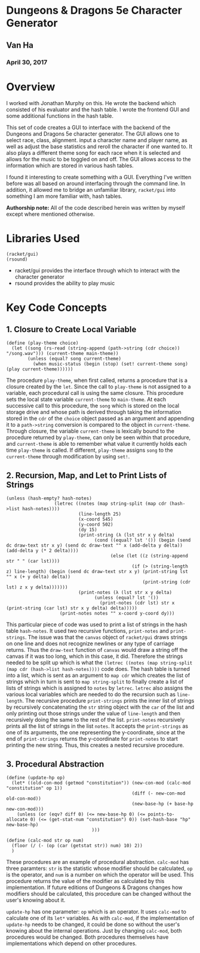 # Dungeons & Dragons 5e Character Generator

## Van Ha

### April 30, 2017

# Overview

I worked with Jonathan Murphy on this. He wrote the backend which consisted of his evaluator and the hash table. I wrote the frontend GUI and some additional functions in the hash table.

This set of code creates a GUI to interface with the backend of the Dungeons and Dragons 5e
character generator. The GUI allows one to select race, class, alignment. input a character
name and player name, as well as adjust the base statistics and reroll the character if one
wanted to. It also plays a different theme song for each race when it is selected and allows
for the music to be toggled on and off. The GUI allows access to the information which are stored in
various hash tables.

I found it interesting to create something with a GUI. Everything I've written before was all based on
around interfacing through the command line. In addition, it allowed me to bridge an unfamiliar library, ```racket/gui``` into something I am more familiar with, hash tables.

**Authorship note:** All of the code described herein was written by myself except where mentioned otherwise.


# Libraries Used
```
(racket/gui)
(rsound)
```
* racket/gui provides the interface through which to interact with the character generator
* rsound provides the ability to play music


# Key Code Concepts

## 1. Closure to Create Local Variable

```
(define (play-theme choice)
  (let ((song (rs-read (string-append (path->string (cdr choice)) "/song.wav"))) (current-theme main-theme))
        (unless (equal? song current-theme)
          (when music-status (begin (stop) (set! current-theme song) (play current-theme))))))
```
The procedure ```play-theme```, when first called, returns a procedure that is a closure created by the ```let```. Since the call to ```play-theme``` is not assigned to a variable, each procedural call is using the same closure. This procedure sets the local state variable ```current-theme``` to ```main-theme```.
At each successive call to this procedure, the ```song``` which is stored on the local storage drive and whose
path is derived through taking the information stored in the ```cdr``` of the ```choice``` object passed as an argument
and appending it to a ```path->string``` conversion is compared to the object in ```current-theme```. Through closure, the variable ```current-theme``` is lexically bound to the procedure returned by ```play-theme```, can only be seen within that procedure, and ```current-theme``` is able to remember what value it currently holds each time ```play-theme``` is called. If different, ```play-theme``` assigns ```song``` to the ```current-theme``` through modification by using ```set!```.


## 2. Recursion, Map, and Let to Print Lists of Strings

```
(unless (hash-empty? hash-notes)
                  (letrec ((notes (map string-split (map cdr (hash->list hash-notes))))
                           (line-length 25)
                           (x-coord 545)
                           (y-coord 502)
                           (dy 15)
                           (print-string (λ (lst str x y delta)
                                 (cond ((equal? lst '()) (begin (send dc draw-text str x y) (send dc draw-text "" x (add-delta y delta)) (add-delta y (* 2 delta))))
                                       (else (let ((z (string-append str " " (car lst))))
                                               (if (> (string-length z) line-length) (begin (send dc draw-text str x y) (print-string lst "" x (+ y delta) delta))
                                                   (print-string (cdr lst) z x y delta)))))))
                           (print-notes (λ (lst str x y delta)
                                 (unless (equal? lst '())
                                   (print-notes (cdr lst) str x (print-string (car lst) str x y delta) delta)))))
                    (print-notes notes "" x-coord y-coord dy)))
```
This particular piece of code was used to print a list of strings in the hash table ```hash-notes```. It used two recursive
functions, ```print-notes``` and ```print-strings```. The issue was that the ```canvas``` object of ```racket/gui``` draws strings on one line and does not recognize newlines or any type of carriage returns. Thus the ```draw-text``` function of ```canvas``` would draw a string off the canvas if it was too long, which in this case, it did. Therefore the strings needed
to be split up which is what the ```(letrec ((notes (map string-split (map cdr (hash->list hash-notes))))``` code does. The hash table is turned into a list, which is sent as an argument to ```map cdr``` which creates the list of strings which in turn is sent to ```map string-split``` to finally create a list of lists of strings which is assigned to ```notes``` by ```letrec```. ```letrec``` also assigns the various local variables which are needed to do the recursion such as ```line-length```. The recursive procedure ```print-strings``` prints the inner list of strings by recursively concatenating the ```str``` string object with the ```car``` of the list and only printing out those strings under the value of ```line-length``` and then recursively doing the same to the rest of the list. ```print-notes``` recursively prints all the list of strings in the list ```notes```. It accepts the ```print-strings``` as one of its arguments, the one representing the y-coordinate, since at the end of ```print-strings``` returns the y-coordinate for ```print-notes``` to start printing the new string. Thus, this creates a nested recursive procedure.

## 3. Procedural Abstraction

```
(define (update-hp op)
  (let* ((old-con-mod (getmod "constitution")) (new-con-mod (calc-mod "constitution" op 1))
                                               (diff (- new-con-mod old-con-mod))
                                               (new-base-hp (+ base-hp new-con-mod)))
    (unless (or (eqv? diff 0) (<= new-base-hp 0) (<= points-to-allocate 0) (<= (get-stat-num "constitution") 0)) (set-hash-base "hp" new-base-hp)
                                )))
                                
(define (calc-mod str op num)
  (floor (/ (- (op (car (getstat str)) num) 10) 2))
  )
  ```
  
These procedures are an example of procedural abstraction. ```calc-mod``` has three paramters: ```str``` is the statistic whose modifier should be calculated, ```op``` is the operator, and ```num``` is a number on which the operator will be used. This procedure returns the value of the modifier as calculated by this implementation. If future editions of Dungeons & Dragons changes how modifiers should be calculated, this procedure can be changed without the user's knowing about it.

```update-hp``` has one parameter: ```op``` which is an operator. It uses ```calc-mod``` to calculate one of its ```let*``` variables. As with ```calc-mod```, if the implementation of ```update-hp``` needs to be changed, it could be done so without the user's knowing about the internal operations. Just by changing ```calc-mod```, both procedures would be changed. Both procedures themselves have implementations which depend on other procedures.
